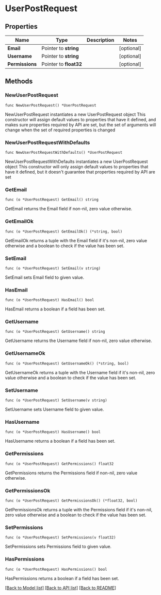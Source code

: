 # UserPostRequest

## Properties

Name | Type | Description | Notes
------------ | ------------- | ------------- | -------------
**Email** | Pointer to **string** |  | [optional] 
**Username** | Pointer to **string** |  | [optional] 
**Permissions** | Pointer to **float32** |  | [optional] 

## Methods

### NewUserPostRequest

`func NewUserPostRequest() *UserPostRequest`

NewUserPostRequest instantiates a new UserPostRequest object
This constructor will assign default values to properties that have it defined,
and makes sure properties required by API are set, but the set of arguments
will change when the set of required properties is changed

### NewUserPostRequestWithDefaults

`func NewUserPostRequestWithDefaults() *UserPostRequest`

NewUserPostRequestWithDefaults instantiates a new UserPostRequest object
This constructor will only assign default values to properties that have it defined,
but it doesn't guarantee that properties required by API are set

### GetEmail

`func (o *UserPostRequest) GetEmail() string`

GetEmail returns the Email field if non-nil, zero value otherwise.

### GetEmailOk

`func (o *UserPostRequest) GetEmailOk() (*string, bool)`

GetEmailOk returns a tuple with the Email field if it's non-nil, zero value otherwise
and a boolean to check if the value has been set.

### SetEmail

`func (o *UserPostRequest) SetEmail(v string)`

SetEmail sets Email field to given value.

### HasEmail

`func (o *UserPostRequest) HasEmail() bool`

HasEmail returns a boolean if a field has been set.

### GetUsername

`func (o *UserPostRequest) GetUsername() string`

GetUsername returns the Username field if non-nil, zero value otherwise.

### GetUsernameOk

`func (o *UserPostRequest) GetUsernameOk() (*string, bool)`

GetUsernameOk returns a tuple with the Username field if it's non-nil, zero value otherwise
and a boolean to check if the value has been set.

### SetUsername

`func (o *UserPostRequest) SetUsername(v string)`

SetUsername sets Username field to given value.

### HasUsername

`func (o *UserPostRequest) HasUsername() bool`

HasUsername returns a boolean if a field has been set.

### GetPermissions

`func (o *UserPostRequest) GetPermissions() float32`

GetPermissions returns the Permissions field if non-nil, zero value otherwise.

### GetPermissionsOk

`func (o *UserPostRequest) GetPermissionsOk() (*float32, bool)`

GetPermissionsOk returns a tuple with the Permissions field if it's non-nil, zero value otherwise
and a boolean to check if the value has been set.

### SetPermissions

`func (o *UserPostRequest) SetPermissions(v float32)`

SetPermissions sets Permissions field to given value.

### HasPermissions

`func (o *UserPostRequest) HasPermissions() bool`

HasPermissions returns a boolean if a field has been set.


[[Back to Model list]](../README.md#documentation-for-models) [[Back to API list]](../README.md#documentation-for-api-endpoints) [[Back to README]](../README.md)


